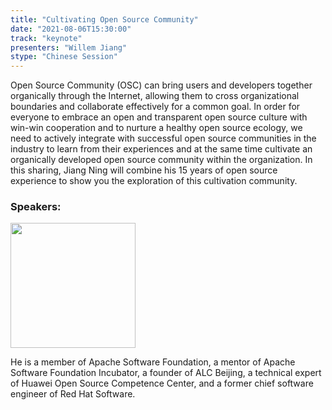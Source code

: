 ```yaml
---
title: "Cultivating Open Source Community"
date: "2021-08-06T15:30:00"
track: "keynote"
presenters: "Willem Jiang"
stype: "Chinese Session"
---
```

Open Source Community (OSC) can bring users and developers together organically through the Internet, allowing them to cross organizational boundaries and collaborate effectively for a common goal. In order for everyone to embrace an open and transparent open source culture with win-win cooperation and to nurture a healthy open source ecology, we need to actively integrate with successful open source communities in the industry to learn from their experiences and at the same time cultivate an organically developed open source community within the organization. In this sharing, Jiang Ning will combine his 15 years of open source experience to show you the exploration of this cultivation community.

### Speakers:

<img src="images/speaker/Jiang-Ning.png" width="200"/>

He is a member of Apache Software Foundation, a mentor of Apache Software Foundation Incubator, a founder of ALC Beijing, a technical expert of Huawei Open Source Competence Center, and a former chief software engineer of Red Hat Software.
